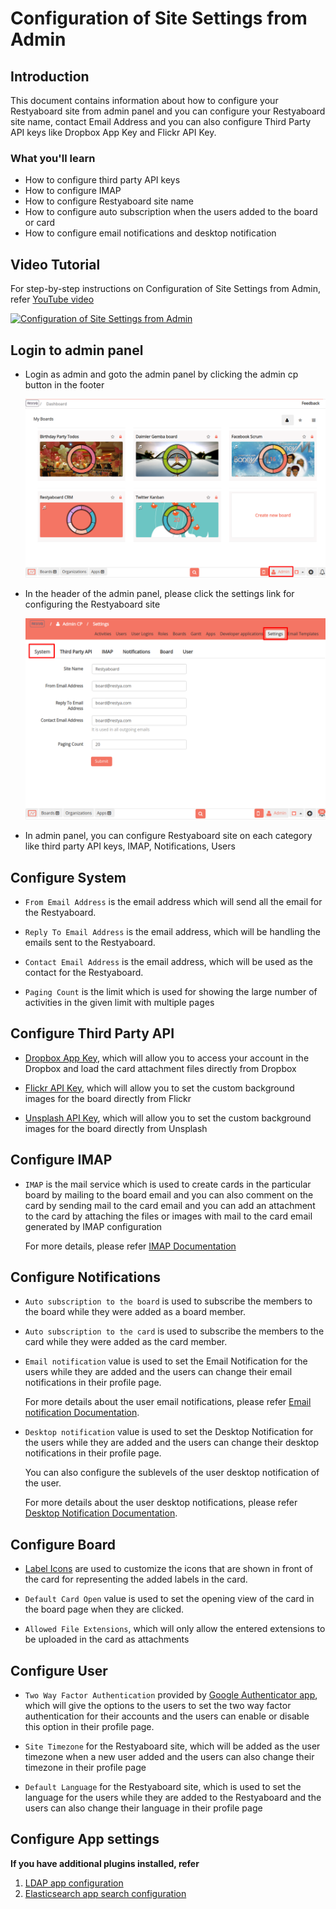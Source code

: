 #  Configuration of Site Settings from Admin

## Introduction

This document contains information about how to configure your Restyaboard site from admin panel and you can configure your Restyaboard site name, contact Email Address and you can also configure Third Party API keys like Dropbox App Key and Flickr API Key.

### What you'll learn

*   How to configure third party API keys
*   How to configure IMAP
*   How to configure Restyaboard site name
*   How to configure auto subscription when the users added to the board or card
*   How to configure email notifications and desktop notification

## Video Tutorial

For step-by-step instructions on Configuration of Site Settings from Admin, refer [YouTube video](https://www.youtube.com/watch?v=Fj1ynmT1htU "Watch video on Configuration of Site Settings from Admin")

[![Configuration of Site Settings from Admin](restyaboard-site-configuration-from-admin.png)](https://www.youtube.com/watch?v=Fj1ynmT1htU "Watch video on Configuration of Site Settings from Admin")

## Login to admin panel

*   Login as admin and goto the admin panel by clicking the admin cp button in the footer
    
    ![Login to admin panel](restyaboard-site-configuration-adminpanel.png)
*   In the header of the admin panel, please click the settings link for configuring the Restyaboard site
    
    ![Login to admin panel](restyaboard-site-configuration-settingspage.png)
*   In admin panel, you can configure Restyaboard site on each category like third party API keys, IMAP, Notifications, Users

## Configure System

*   `From Email Address` is the email address which will send all the email for the Restyaboard.
    
*   `Reply To Email Address` is the email address, which will be handling the emails sent to the Restyaboard.
    
*   `Contact Email Address` is the email address, which will be used as the contact for the Restyaboard.
    
*   `Paging Count` is the limit which is used for showing the large number of activities in the given limit with multiple pages

## Configure Third Party API

*   [Dropbox App Key](https://www.dropbox.com/developers/apps/ "Get Dropbox App Key"), which will allow you to access your account in the Dropbox and load the card attachment files directly from Dropbox
    
*   [Flickr API Key](https://www.flickr.com/services/apps/ "Flickr API Key"), which will allow you to set the custom background images for the board directly from Flickr

*   [Unsplash API Key](https://unsplash.com/developers "Unsplash API Key"), which will allow you to set the custom background images for the board directly from Unsplash

## Configure IMAP

*   `IMAP` is the mail service which is used to create cards in the particular board by mailing to the board email and you can also comment on the card by sending mail to the card email and you can add an attachment to the card by attaching the files or images with mail to the card email generated by IMAP configuration
    
    For more details, please refer [IMAP Documentation](https://restya.com/board/docs/imap "IMAP Documentation")

## Configure Notifications

*   `Auto subscription to the board` is used to subscribe the members to the board while they were added as a board member.
    
*   `Auto subscription to the card` is used to subscribe the members to the card while they were added as the card member.
    
*   `Email notification` value is used to set the Email Notification for the users while they are added and the users can change their email notifications in their profile page.
    
    For more details about the user email notifications, please refer [Email notification Documentation](https://restya.com/board/docs/restyaboard-email-notification "Email Notification Documentation").
    
*   `Desktop notification` value is used to set the Desktop Notification for the users while they are added and the users can change their desktop notifications in their profile page.
    
    You can also configure the sublevels of the user desktop notification of the user.
    
    For more details about the user desktop notifications, please refer [Desktop Notification Documentation](https://restya.com/board/docs/desktop-notifications "Desktop Notification Documentation").

## Configure Board

*   [Label Icons](https://fontawesome.com/v3.2.1/icons/ "Configure Label Icons") are used to customize the icons that are shown in front of the card for representing the added labels in the card.
    
*   `Default Card Open` value is used to set the opening view of the card in the board page when they are clicked.
    
*   `Allowed File Extensions`, which will only allow the entered extensions to be uploaded in the card as attachments

## Configure User

*   `Two Way Factor Authentication` provided by [Google Authenticator app](https://support.google.com/accounts/answer/1066447?hl=en "https://support.google.com/accounts/answer/1066447?hl=en"), which will give the options to the users to set the two way factor authentication for their accounts and the users can enable or disable this option in their profile page.
    
*   `Site Timezone` for the Restyaboard site, which will be added as the user timezone when a new user added and the users can also change their timezone in their profile page
    
*   `Default Language` for the Restyaboard site, which is used to set the language for the users while they are added to the Restyaboard and the users can also change their language in their profile page

## Configure App settings

**If you have additional plugins installed, refer**

1.  [LDAP app configuration](https://restya.com/board/docs/ldap)
2.  [Elasticsearch app search configuration](https://restya.com/board/docs/search)